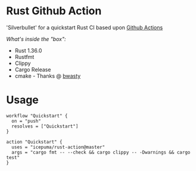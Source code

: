 # Rust Github Action

'Silverbullet' for a quickstart Rust CI based upon [Github Actions](https://developer.github.com/actions/)

*What's inside the "box":*

* Rust 1.36.0
* Rustfmt
* Clippy
* Cargo Release
* cmake - Thanks @ [bwasty](https://github.com/bwasty)

# Usage

```
workflow "Quickstart" {
  on = "push"
  resolves = ["Quickstart"]
}

action "Quickstart" {
  uses = "icepuma/rust-action@master"
  args = "cargo fmt -- --check && cargo clippy -- -Dwarnings && cargo test"
}
```

